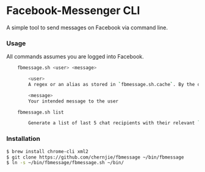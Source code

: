 # Facebook-Messenger CLI

A simple tool to send messages on Facebook via command line.

### Usage

All commands assumes you are logged into Facebook.

```bash
	fbmessage.sh <user> <message>

		<user>
		A regex or an alias as stored in `fbmessage.sh.cache`. By the default it expects a Facebook thread ID (i.e. tid) which looks like `id.1234567890`. You can find 

		<message>
		Your intended message to the user

	fbmessage.sh list

		Generate a list of last 5 chat recipients with their relevant `tid`

```

### Installation

```bash
$ brew install chrome-cli xml2
$ git clone https://github.com/chernjie/fbmessage ~/bin/fbmessage
$ ln -s ~/bin/fbmessage/fbmessage.sh ~/bin/
```

